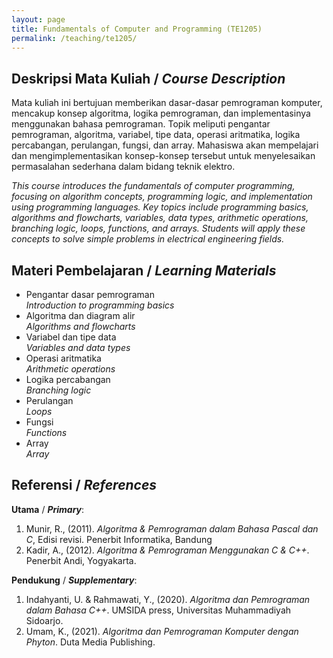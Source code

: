 ```yaml
---
layout: page
title: Fundamentals of Computer and Programming (TE1205)
permalink: /teaching/te1205/
--- 
```


## Deskripsi Mata Kuliah / *Course Description*

Mata kuliah ini bertujuan memberikan dasar-dasar pemrograman komputer, mencakup konsep algoritma, logika pemrograman, dan implementasinya menggunakan bahasa pemrograman. Topik meliputi pengantar pemrograman, algoritma, variabel, tipe data, operasi aritmatika, logika percabangan, perulangan, fungsi, dan array. Mahasiswa akan mempelajari dan mengimplementasikan konsep-konsep tersebut untuk menyelesaikan permasalahan sederhana dalam bidang teknik elektro.

*This course introduces the fundamentals of computer programming, focusing on algorithm concepts, programming logic, and implementation using programming languages. Key topics include programming basics, algorithms and flowcharts, variables, data types, arithmetic operations, branching logic, loops, functions, and arrays. Students will apply these concepts to solve simple problems in electrical engineering fields.*

## Materi Pembelajaran / *Learning Materials*

* Pengantar dasar pemrograman
  <br>
  *Introduction to programming basics*
* Algoritma dan diagram alir
  <br>
  *Algorithms and flowcharts*
* Variabel dan tipe data
  <br>
  *Variables and data types*
* Operasi aritmatika
  <br>
  *Arithmetic operations*
* Logika percabangan
  <br>
  *Branching logic*
* Perulangan
  <br>
  *Loops*
* Fungsi
  <br>
  *Functions*
* Array
  <br>
  *Array*

## Referensi / *References* 
**Utama** / ***Primary***:
1. Munir, R., (2011). *Algoritma & Pemrograman dalam Bahasa Pascal dan C*, Edisi revisi. Penerbit Informatika, Bandung
1. Kadir, A., (2012). *Algoritma & Pemrograman Menggunakan C & C++*. Penerbit Andi, Yogyakarta.

**Pendukung** / ***Supplementary***:
1.	Indahyanti, U. & Rahmawati, Y., (2020). *Algoritma dan Pemrograman dalam Bahasa C++*. UMSIDA press, Universitas Muhammadiyah Sidoarjo.
1.	Umam, K., (2021). *Algoritma dan Pemrograman Komputer dengan Phyton*. Duta Media Publishing.


